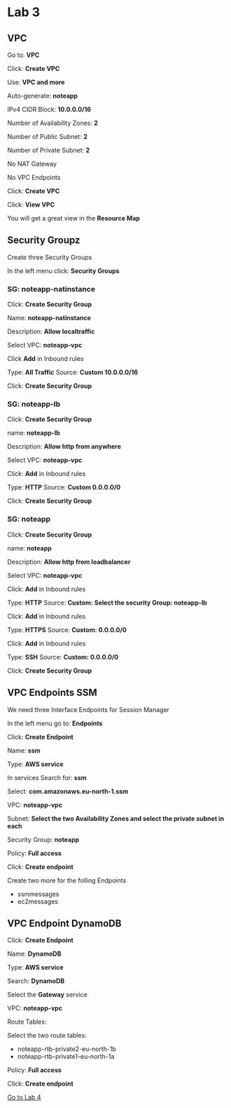 # Lab 3

## VPC

Go to: __VPC__

Click: __Create VPC__

Use: __VPC and more__

Auto-generate: __noteapp__

IPv4 CIDR Block: __10.0.0.0/16__

Number of Availability Zones: __2__

Number of Public Subnet: __2__

Number of Private Subnet: __2__

No NAT Gateway

No VPC Endpoints

Click: __Create VPC__

Click: __View VPC__

You will get a great view in the __Resource Map__

## Security Groupz

Create three Security Groups

In the left menu click: __Security Groups__

### SG: noteapp-natinstance

Click: __Create Security Group__

Name: __noteapp-natinstance__

Description: __Allow localtraffic__

Select VPC: __noteapp-vpc__

Click __Add__ in Inbound rules

Type: __All Traffic__ Source: __Custom 10.0.0.0/16__

Click: __Create Security Group__

### SG: noteapp-lb

Click: __Create Security Group__

name: __noteapp-lb__

Description: __Allow http from anywhere__

Select VPC: __noteapp-vpc__

Click: __Add__ in Inbound rules

Type: __HTTP__ Source: __Custom 0.0.0.0/0__

Click: __Create Security Group__

### SG: noteapp

Click: __Create Security Group__

name: __noteapp__

Description: __Allow http from loadbalancer__

Select VPC: __noteapp-vpc__

Click: __Add__ in Inbound rules

Type: __HTTP__ Source: __Custom: Select the security Group: noteapp-lb__

Click: __Add__ in Inbound rules

Type: __HTTPS__ Source: __Custom: 0.0.0.0/0__

Click: __Add__ in Inbound rules

Type: __SSH__ Source: __Custom: 0.0.0.0/0__

Click: __Create Security Group__

## VPC Endpoints SSM

We need three Interface Endpoints for Session Manager

In the left menu go to: __Endpoints__

Click: __Create Endpoint__

Name: __ssm__

Type: __AWS service__

In services Search for: __ssm__

Select: __com.amazonaws.eu-north-1.ssm__

VPC: __noteapp-vpc__

Subnet: __Select the two Availability Zones and select the private subnet in each__

Security Group: __noteapp__

Policy: __Full access__

Click: __Create endpoint__

Create two more for the folling Endpoints

- ssmmessages
- ec2messages

## VPC Endpoint DynamoDB

Click: __Create Endpoint__

Name: __DynamoDB__

Type: __AWS service__

Search: __DynamoDB__

Select the __Gateway__ service

VPC: __noteapp-vpc__

Route Tables:

Select the two route tables:

- noteapp-rtb-private2-eu-north-1b
- noteapp-rtb-private1-eu-north-1a

Policy: __Full access__

Click: __Create endpoint__

[Go to Lab 4](lab4.md)
